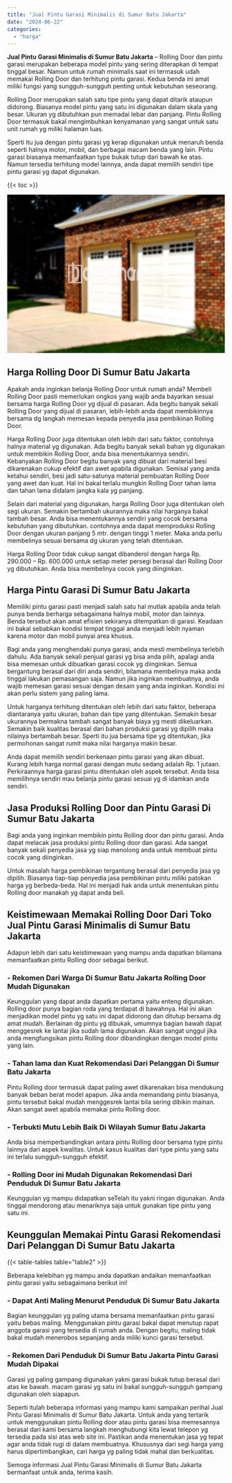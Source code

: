 ```yaml
---
title: "Jual Pintu Garasi Minimalis di Sumur Batu Jakarta"
date: "2024-06-22"
categories: 
  - "harga"
---
```


**Jual Pintu Garasi Minimalis di Sumur Batu Jakarta** – Rolling Door dan pintu garasi merupakan beberapa model pintu yang sering diterapkan di tempat tinggal besar. Namun untuk rumah minimalis saat ini termasuk udah memakai Rolling Door dan terhitung pintu garasi. Kedua benda ini amat miliki fungsi yang sungguh-sungguh penting untuk kebutuhan seseorang.

Rolling Door merupakan salah satu tipe pintu yang dapat ditarik ataupun didorong. Biasanya model pintu yang satu ini digunakan dalam skala yang besar. Ukuran yg dibutuhkan pun memadai lebar dan panjang. Pintu Rolling Door termasuk bakal mengimbuhkan kenyamanan yang sangat untuk satu unit rumah yg miliki halaman luas.

Sperti itu jua dengan pintu garasi yg kerap digunakan untuk menaruh benda seperti halnya motor, mobil, dan berbagai macam benda yang lain. Pintu garasi biasanya memanfaatkan type bukak tutup dari bawah ke atas. Namun tersedia terhitung model lainnya, anda dapat memilih sendiri tipe pintu garasi yg dapat digunakan.

{{< toc >}}

![Jual Pintu Garasi Minimalis di Sumur Batu Jakarta](/images/pintu-garasi-02.png)

## Harga Rolling Door Di Sumur Batu Jakarta

Apakah anda inginkan belanja Rolling Door untuk rumah anda? Membeli Rolling Door pasti memerlukan ongkos yang wajib anda bayarkan sesuai bersama harga Rolling Door yg dijual di pasaran. Ada begitu banyak sekali Rolling Door yang dijual di pasaran, lebih-lebih anda dapat membikinnya bersama dg langkah memesan kepada penyedia jasa pembikinan Rolling Door.

Harga Rolling Door juga ditentukan oleh lebih dari satu faktor, contohnya halnya material yg digunakan. Ada begitu banyak sekali bahan yg digunakan untuk membikin Rolling Door, anda bisa menentukannya sendiri. Kebanyakan Rolling Door begitu banyak yang dibuat dari material besi dikarenakan cukup efektif dan awet apabila digunakan. Semisal yang anda ketahui sendiri, besi jadi satu-satunya material pembuatan Rolling Door yang awet dan kuat. Hal ini bakal terlalu mungkin Rolling Door tahan lama dan tahan lama didalam jangka kala yg panjang.

Selain dari material yang digunakan, harga Rolling Door juga ditentukan oleh segi ukuran. Semakin bertambah ukurannya maka nilai harganya bakal tambah besar. Anda bisa menentukannya sendiri yang cocok bersama kebutuhan yang dibutuhkan. contohnya anda dapat memproduksi Rolling Door dengan ukuran panjang 5 mtr. dengan tinggi 1 meter. Maka anda perlu membelinya sesuai bersama dg ukuran yang telah ditentukan.

Harga Rolling Door tidak cukup sangat dibanderol dengan harga Rp. 290.000 – Rp. 600.000 untuk setiap meter persegi berasal dari Rolling Door yg dibutuhkan. Anda bisa membelinya cocok yang diinginkan.

## Harga Pintu Garasi Di Sumur Batu Jakarta

Memiliki pintu garasi pasti menjadi salah satu hal mutlak apabila anda telah punya benda berharga sebagaimana halnya mobil, motor dan lainnya. Benda tersebut akan amat efisien sekiranya ditempatkan di garasi. Keadaan ini bakal sebabkan kondisi tempat tinggal anda menjadi lebih nyaman karena motor dan mobil punyai area khusus.

Bagi anda yang menghendaki punya garasi, anda mesti membelinya terlebih dahulu. Ada banyak sekali penjual garasi yg bisa anda pilih, apalagi anda bisa memesan untuk dibuatkan garasi cocok yg diinginkan. Semua bergantung berasal dari diri anda sendiri, bilamana membelinya maka anda tinggal lakukan pemasangan saja. Namun jika inginkan membuatnya, anda wajib memesan garasi sesuai dengan desain yang anda inginkan. Kondisi ini akan perlu sistem yang paling lama.

Untuk harganya terhitung ditentukan oleh lebih dari satu faktor, beberapa diantaranya yaitu ukuran, bahan dan tipe yang ditentukan. Semakin besar ukurannya bermakna tambah sangat banyak biaya yg mesti dikeluarkan. Semakin baik kualitas berasal dari bahan produksi garasi yg dipilih maka nilainya bertambah besar. Sperti itu jua bersama tipe yg ditentukan, jika permohonan sangat rumit maka nilai harganya makin besar.

Anda dapat memilih sendiri berkenaan pintu garasi yang akan dibuat. Kurang lebih harga normal garasi dengan mutu sedang adalah Rp. 1 jutaan. Perkiraannya harga garasi pintu ditentukan oleh aspek tersebut. Anda bisa memilihnya sendiri mau belanja pintu garasi sesuai yg di idamkan anda sendiri.

## Jasa Produksi Rolling Door dan Pintu Garasi Di Sumur Batu Jakarta

Bagi anda yang inginkan membikin pintu Rolling door dan pintu garasi. Anda dapat melacak jasa produksi pintu Rolling door dan garasi. Ada sangat banyak sekali penyedia jasa yg siap menolong anda untuk membuat pintu cocok yang diinginkan.

Untuk masalah harga pembikinan tergantung berasal dari penyedia jasa yg dipilih. Biasanya tiap-tiap penyedia jasa pembikinan pintu miliki patokan harga yg berbeda-beda. Hal ini menjadi hak anda untuk menentukan pintu Rolling door manakah yg dapat anda beli.

## Keistimewaan Memakai Rolling Door Dari Toko Jual Pintu Garasi Minimalis di Sumur Batu Jakarta

Adapun lebih dari satu keistimewaan yang mampu anda dapatkan bilamana memanfaatkan pintu Rolling door sebagai berikut.

### \- Rekomen Dari Warga Di Sumur Batu Jakarta Rolling Door Mudah Digunakan

Keunggulan yang dapat anda dapatkan pertama yaitu enteng digunakan. Rolling door punya bagian roda yang terdapat di bawahnya. Hal ini akan menjadikan model pintu yg satu ini dapat didorong dan ditutup bersama dg amat mudah. Berlainan dg pintu yg dibukak, umumnya bagian bawah dapat menggesrek ke lantai jika sudah lama digunakan. Akan sangat unggul jika anda mengfungsikan pintu Rolling door dibandingkan dengan model pintu yang lain.

### \- Tahan lama dan Kuat Rekomendasi Dari Pelanggan Di Sumur Batu Jakarta

Pintu Rolling door termasuk dapat paling awet dikarenakan bisa mendukung banyak beban berat model apapun. Jika anda memandang pintu biasanya, pintu tersebut bakal mudah menggesrek lantai bila sering dibikin mainan. Akan sangat awet apabila memakai pintu Rolling door.

### \- Terbukti Mutu Lebih Baik Di Wilayah Sumur Batu Jakarta

Anda bisa memperbandingkan antara pintu Rolling door bersama type pintu lainnya dari aspek kwalitas. Untuk kasus kualitas dari type pintu yang satu ini terlalu sungguh-sungguh efektif.

### \- Rolling Door ini Mudah Digunakan Rekomendasi Dari Penduduk Di Sumur Batu Jakarta

Keunggulan yg mampu didapatkan seTelah itu yakni ringan digunakan. Anda tinggal mendorong atau menariknya saja untuk gunakan tipe pintu yang satu ini.

## Keunggulan Memakai Pintu Garasi Rekomendasi Dari Pelanggan Di Sumur Batu Jakarta

{{< table-tables table="table2" >}}

Beberapa kelebihan yg mampu anda dapatkan andaikan memanfaatkan pintu garasi yaitu sebagaimana berikut ini!

### \- Dapat Anti Maling Menurut Penduduk Di Sumur Batu Jakarta

Bagian keunggulan yg paling utama bersama memanfaatkan pintu garasi yaitu bebas maling. Menggunakan pintu garasi bakal dapat menutup rapat anggota garasi yang tersedia di rumah anda. Dengan begitu, maling tidak bakal mudah menerobos sepanjang anda miliki kunci garasi tersebut.

### \- Rekomen Dari Penduduk Di Sumur Batu Jakarta Pintu Garasi Mudah Dipakai

Garasi yg paling gampang digunakan yakni garasi bukak tutup berasal dari atas ke bawah. macam garasi yg satu ini bakal sungguh-sungguh gampang digunakan oleh siapapun.

Seperti itulah beberapa informasi yang mampu kami sampaikan perihal Jual Pintu Garasi Minimalis di Sumur Batu Jakarta. Untuk anda yang tertarik untuk menggunakan pintu Rolling door atau pintu garasi bisa memesannya berasal dari kami bersama langkah menghubungi kita lewat telepon yg tersedia pada sisi atas web site ini. Pastikan anda menentukan jasa yg tepat agar anda tidak rugi di dalam membuatnya. Khususnya dari segi harga yang harus dipertimbangkan, cari harga yg paling tidak mahal dan berkualitas.

Semoga informasi Jual Pintu Garasi Minimalis di Sumur Batu Jakarta bermanfaat untuk anda, terima kasih.
